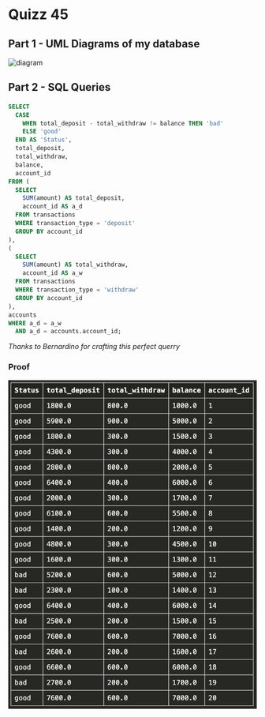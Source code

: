 # Quizz 45
## Part 1 - UML Diagrams of my database
![diagram](Project/Project/g3/assets/documentation/UML.png)

## Part 2 - SQL Queries
```sql
SELECT
  CASE
    WHEN total_deposit - total_withdraw != balance THEN 'bad'
    ELSE 'good'
  END AS 'Status',
  total_deposit,
  total_withdraw,
  balance,
  account_id
FROM (
  SELECT
    SUM(amount) AS total_deposit,
    account_id AS a_d
  FROM transactions
  WHERE transaction_type = 'deposit'
  GROUP BY account_id
),
(
  SELECT
    SUM(amount) AS total_withdraw,
    account_id AS a_w
  FROM transactions
  WHERE transaction_type = 'withdraw'
  GROUP BY account_id
),
accounts
WHERE a_d = a_w
  AND a_d = accounts.account_id;
```
<i>Thanks to Bernardino for crafting this perfect querry</i>

### Proof
![proof](Images/quizz45-proof.png)